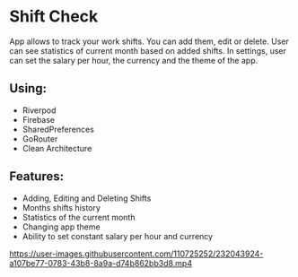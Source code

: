 # Shift Check

App allows to track your work shifts. You can add them, edit or delete. User can see statistics of current month based on added shifts. In settings, user can set the salary per hour, the currency and the theme of the app.

## Using:
- Riverpod
- Firebase
- SharedPreferences
- GoRouter
- Clean Architecture

## Features:
- Adding, Editing and Deleting Shifts
- Months shifts history
- Statistics of the current month
- Changing app theme
- Ability to set constant salary per hour and currency



https://user-images.githubusercontent.com/110725252/232043924-a107be77-0783-43b8-8a9a-d74b862bb3d8.mp4

